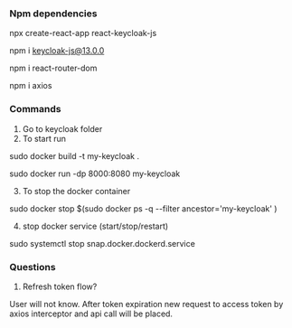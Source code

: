 ### Npm dependencies
npx create-react-app react-keycloak-js

npm i keycloak-js@13.0.0

npm i react-router-dom

npm i axios

### Commands 
1. Go to keycloak folder
2. To start run

sudo docker build -t my-keycloak .
 
sudo docker run -dp 8000:8080 my-keycloak

3. To stop the docker container

sudo docker stop $(sudo docker ps -q --filter ancestor='my-keycloak' )

4. stop docker service (start/stop/restart)

sudo systemctl stop  snap.docker.dockerd.service

### Questions
1. Refresh token flow?

User will not know. After token expiration 
new request to access token by axios interceptor 
and api call will be placed.


